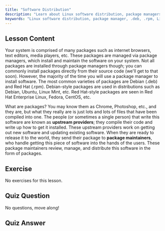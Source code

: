 ```yaml
---
title: "Software Distribution"
description: "Learn about Linux software distribution, package managers, and package types like .deb and .rpm. Understand how software is managed on Linux systems."
keywords: "Linux software distribution, package manager, .deb, .rpm, Linux packages, beginner Linux, Linux tutorial, software installation"
---
```


## Lesson Content

Your system is comprised of many packages such as internet browsers, text editors, media players, etc. These packages are managed via package managers, which install and maintain the software on your system. Not all packages are installed through package managers though; you can commonly install packages directly from their source code (we'll get to that soon). However, the majority of the time you will use a package manager to install software. The most common varieties of packages are Debian (.deb) and Red Hat (.rpm). Debian-style packages are used in distributions such as Debian, Ubuntu, Linux Mint, etc. Red Hat-style packages are seen in Red Hat Enterprise Linux, Fedora, CentOS, etc.

What are packages? You may know them as Chrome, Photoshop, etc., and they are, but what they really are is just lots and lots of files that have been compiled into one. The people (or sometimes a single person) that write this software are known as **upstream providers**; they compile their code and write up how to get it installed. These upstream providers work on getting out new software and updating existing software. When they are ready to release it to the world, they send their package to **package maintainers**, who handle getting this piece of software into the hands of the users. These package maintainers review, manage, and distribute this software in the form of packages.

## Exercise

No exercises for this lesson.

## Quiz Question

No questions, move along!

## Quiz Answer
